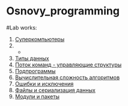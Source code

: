 # Osnovy_programming

#Lab works:

1. [Суперкомпьютеры](https://drive.google.com/drive/folders/1P9LfhU6jhDDTi_Sotm397ym7NAfjh1Vb?usp=sharing)
2. -
3. [Типы данных](https://github.com/CristCas/Labs/blob/c999659998806794b89a6207867be2902ad07be6/Lab3.ipynb)
4. [Поток команд - управляющие структуры](https://github.com/CristCas/Labs/blob/f5e92287dd6ce31e615f37d11d8ffbfdb2d3bff2/Untitled4.ipynb)
5. [Подпрограммы](https://github.com/CristCas/Labs/blob/ed8e1840c034782406a55fa55ee348a6b855bbd7/untitled11.ipynb)
6. [Вычислительная сложность алгоритмов](https://github.com/CristCas/Labs/blob/175bcd390c9d6b00c53dac369c2638cb6ab6f2f2/Lab6.ipynb)
7. [Ошибки и исключения](https://github.com/CristCas/Labs/blob/15e8e37e576e8e5ec6183d7ff7ac993452f29a8e/Lab7.ipynb)
8. [Файлы и сериализация данных](https://github.com/CristCas/Labs/blob/dd53e987d56f0648094de70e9da47c2d96ce0ff3/Lab8.ipynb)
9. [Модули и пакеты](https://github.com/CristCas/Labs/blob/05fa70cb8d4ee68cb0b0a73639fce416d066b1d8/Lab9.ipynb)
